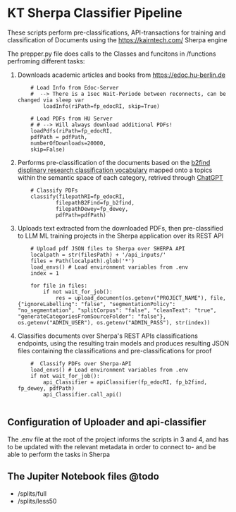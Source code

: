 # KT Sherpa Classifier Pipeline
These scripts perform pre-classifications, API-transactions for training and classification of Documents using the https://kairntech.com/ Sherpa engine

The prepper.py file does calls to the Classes and funcitons in /functions perfroming different tasks:


1. Downloads academic articles and books from https://edoc.hu-berlin.de

	```
		# Load Info from Edoc-Server
		#  --> There is a 1sec Wait-Periode between reconnects, can be changed via sleep var
			loadInfo(riPath=fp_edocRI, skip=True)
		
		# Load PDFs from HU Server
		# # --> Will always download additional PDFs!
		loadPdfs(riPath=fp_edocRI,
		pdfPath = pdfPath,
		numberOfDownloads=20000,
		skip=False)
	```

2. Performs pre-classification of the documents based on the [b2find displinary research classification vocabulary](https://github.com/EUDAT-B2FIND/md-ingestion/blob/master/etc/b2find_disciplines.json) mapped onto a  topics within the semantic space of each category, retrived through [ChatGPT](https://chat.openai.com)

	```
		# Classify PDFs
		classify(filepathRI=fp_edocRI,
		        filepathB2Find=fp_b2find,
		        filepathDewey=fp_dewey,
		        pdfPath=pdfPath)
	
	```

3. Uploads text extracted from the downloaded PDFs, then pre-classified to LLM ML training projects in the Sherpa application over its REST API

	```
		# Upload pdf JSON files to Sherpa over SHERPA API
		localpath = str(filesPath) + '/api_inputs/'
		files = Path(localpath).glob('*')
		load_envs() # Load environment variables from .env
		index = 1
		
		for file in files:
			if not wait_for_job():
				res = upload_document(os.getenv("PROJECT_NAME"), file, {"ignoreLabelling": "false", "segmentationPolicy": "no_segmentation", "splitCorpus": "false", "cleanText": "true", "generateCategoriesFromSourceFolder": "false"}, os.getenv("ADMIN_USER"), os.getenv("ADMIN_PASS"), str(index))
	
	```

4. Classifies documents over Sherpa's REST APIs classifications endpoints, using the resulting train models and produces resulting JSON files containing the classifications and pre-classifications for proof

	```
		#  Classify PDFs over Sherpa-API
		load_envs() # Load environment variables from .env
		if not wait_for_job():
			api_Classifier = apiClassifier(fp_edocRI, fp_b2find, fp_dewey, pdfPath)
			api_Classifier.call_api()
		
	```



## Configuration of Uploader and api-classifier
The .env file at the root of the project informs the scripts in 3 and 4, and has to be updated with the relevant metadata in order to connect to- and be able to perform the tasks in Sherpa

## The Jupiter Notebook files @todo

* /splits/full
* /splits/less50



